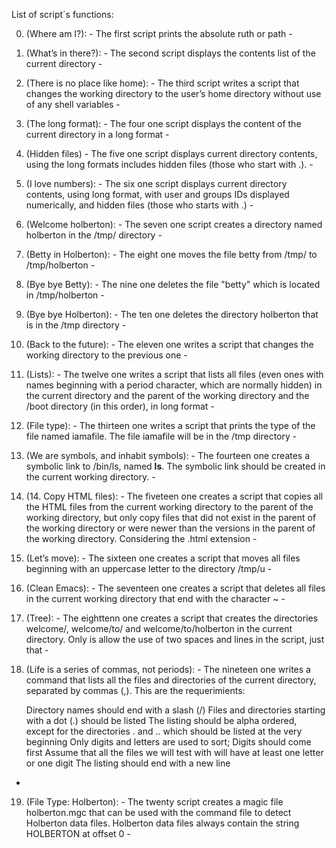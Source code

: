 List of script´s functions:

0. (Where am I?): - The first script prints the absolute ruth or path -

1. (What’s in there?): - The second script displays the contents list of the current directory -

2. (There is no place like home): - The third script writes a script that changes the working directory to the user’s home directory without use of any shell variables -

3. (The long format): - The four one script displays the content of the current directory in a long format -

4. (Hidden files) - The five one script displays current directory contents, using the long formats includes hidden files (those who start with .). -

5. (I love numbers): - The six one script displays current directory contents, using long format, with user and groups IDs displayed numerically, and hidden files (those who starts with .) -

6. (Welcome holberton): - The seven one script creates a directory named holberton in the /tmp/ directory -

7. (Betty in Holberton): - The eight one moves the file betty from /tmp/ to /tmp/holberton -

8. (Bye bye Betty): - The nine one deletes the file "betty" which is located in /tmp/holberton -

9. (Bye bye Holberton): - The ten one deletes the directory holberton that is in the /tmp directory -

10. (Back to the future): - The eleven one writes a script that changes the working directory to the previous one -

11. (Lists): - The twelve one writes a script that lists all files (even ones with names beginning with a period character, which are normally hidden) in the current directory and the parent of the working directory and the /boot directory (in this order), in long format -

12. (File type): - The thirteen one writes a script that prints the type of the file named iamafile. The file iamafile will be in the /tmp directory -

13. (We are symbols, and inhabit symbols): - The fourteen one creates a symbolic link to /bin/ls, named __ls__. The symbolic link should be created in the current working directory. -

14. (14. Copy HTML files): - The fiveteen one creates a script that copies all the HTML files from the current working directory to the parent of the working directory, but only copy files that did not exist in the parent of the working directory or were newer than the versions in the parent of the working directory. Considering the .html extension -

15. (Let’s move): - The sixteen one creates a script that moves all files beginning with an uppercase letter to the directory /tmp/u -

16. (Clean Emacs): - The seventeen one creates a script that deletes all files in the current working directory that end with the character ~ -

17. (Tree): - The eighttenn one creates a script that creates the directories welcome/, welcome/to/ and welcome/to/holberton in the current directory. Only is allow the use of two spaces and lines in the script, just that -

18. (Life is a series of commas, not periods): - The nineteen one writes a command that lists all the files and directories of the current directory, separated by commas (,).
This are the requerimients:

     Directory names should end with a slash (/)
     Files and directories starting with a dot (.) should be listed
     The listing should be alpha ordered, except for the directories . and .. which should be listed at the very beginning
     Only digits and letters are used to sort; Digits should come first
     Assume that all the files we will test with will have at least one letter or one digit
     The listing should end with a new line
     
-

19. (File Type: Holberton): - The twenty script creates a magic file holberton.mgc that can be used with the command file to detect Holberton data files. Holberton data files always contain the string HOLBERTON at offset 0 -
